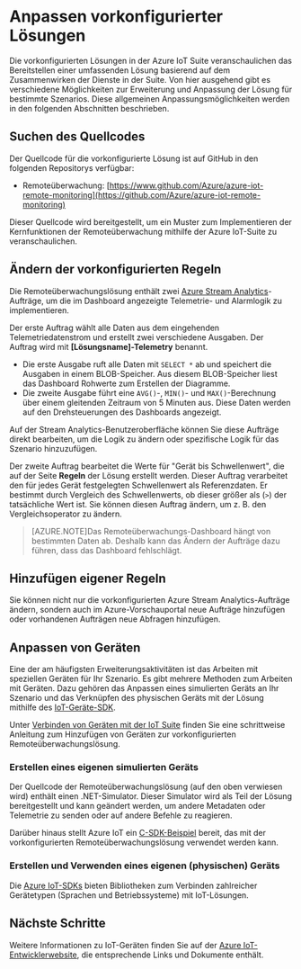 <properties
	pageTitle="Anpassen von vorkonfigurierten Lösungen | Microsoft Azure"
	description="Dieses Dokument bietet eine Anleitung zum Anpassen vorkonfigurierter Azure IoT Suite-Lösungen."
	services=""
	documentationCenter=".net"
	authors="stevehob"
	manager="timlt"
	editor=""/>

<tags
     ms.service="na"
     ms.devlang="dotnet"
     ms.topic="article"
     ms.tgt_pltfrm="na"
     ms.workload="na"
     ms.date="09/29/2015"
     ms.author="stevehob"/>

# Anpassen vorkonfigurierter Lösungen

Die vorkonfigurierten Lösungen in der Azure IoT Suite veranschaulichen das Bereitstellen einer umfassenden Lösung basierend auf dem Zusammenwirken der Dienste in der Suite. Von hier ausgehend gibt es verschiedene Möglichkeiten zur Erweiterung und Anpassung der Lösung für bestimmte Szenarios. Diese allgemeinen Anpassungsmöglichkeiten werden in den folgenden Abschnitten beschrieben.

## Suchen des Quellcodes

Der Quellcode für die vorkonfigurierte Lösung ist auf GitHub in den folgenden Repositorys verfügbar:

- Remoteüberwachung: [https://www.github.com/Azure/azure-iot-remote-monitoring](https://github.com/Azure/azure-iot-remote-monitoring)

Dieser Quellcode wird bereitgestellt, um ein Muster zum Implementieren der Kernfunktionen der Remoteüberwachung mithilfe der Azure IoT-Suite zu veranschaulichen.

## Ändern der vorkonfigurierten Regeln

Die Remoteüberwachungslösung enthält zwei [Azure Stream Analytics](http://azure.microsoft.com/services/stream-analytics)-Aufträge, um die im Dashboard angezeigte Telemetrie- und Alarmlogik zu implementieren.

Der erste Auftrag wählt alle Daten aus dem eingehenden Telemetriedatenstrom und erstellt zwei verschiedene Ausgaben. Der Auftrag wird mit **[Lösungsname]-Telemetry** benannt.

- Die erste Ausgabe ruft alle Daten mit `SELECT *` ab und speichert die Ausgaben in einem BLOB-Speicher. Aus diesem BLOB-Speicher liest das Dashboard Rohwerte zum Erstellen der Diagramme.
- Die zweite Ausgabe führt eine `AVG()`-, `MIN()`- und `MAX()`-Berechnung über einem gleitenden Zeitraum von 5 Minuten aus. Diese Daten werden auf den Drehsteuerungen des Dashboards angezeigt.

Auf der Stream Analytics-Benutzeroberfläche können Sie diese Aufträge direkt bearbeiten, um die Logik zu ändern oder spezifische Logik für das Szenario hinzuzufügen.

Der zweite Auftrag bearbeitet die Werte für "Gerät bis Schwellenwert", die auf der Seite **Regeln** der Lösung erstellt werden. Dieser Auftrag verarbeitet den für jedes Gerät festgelegten Schwellenwert als Referenzdaten. Er bestimmt durch Vergleich des Schwellenwerts, ob dieser größer als (`>`) der tatsächliche Wert ist. Sie können diesen Auftrag ändern, um z. B. den Vergleichsoperator zu ändern.

> [AZURE.NOTE]Das Remoteüberwachungs-Dashboard hängt von bestimmten Daten ab. Deshalb kann das Ändern der Aufträge dazu führen, dass das Dashboard fehlschlägt.

## Hinzufügen eigener Regeln

Sie können nicht nur die vorkonfigurierten Azure Stream Analytics-Aufträge ändern, sondern auch im Azure-Vorschauportal neue Aufträge hinzufügen oder vorhandenen Aufträgen neue Abfragen hinzufügen.

## Anpassen von Geräten

Eine der am häufigsten Erweiterungsaktivitäten ist das Arbeiten mit speziellen Geräten für Ihr Szenario. Es gibt mehrere Methoden zum Arbeiten mit Geräten. Dazu gehören das Anpassen eines simulierten Geräts an Ihr Szenario und das Verknüpfen des physischen Geräts mit der Lösung mithilfe des [IoT-Geräte-SDK][].

Unter [Verbinden von Geräten mit der IoT Suite](iot-suite-connecting-devices.md) finden Sie eine schrittweise Anleitung zum Hinzufügen von Geräten zur vorkonfigurierten Remoteüberwachungslösung.

### Erstellen eines eigenen simulierten Geräts

Der Quellcode der Remoteüberwachungslösung (auf den oben verwiesen wird) enthält einen .NET-Simulator. Dieser Simulator wird als Teil der Lösung bereitgestellt und kann geändert werden, um andere Metadaten oder Telemetrie zu senden oder auf andere Befehle zu reagieren.

Darüber hinaus stellt Azure IoT ein [C-SDK-Beispiel](https://github.com/Azure/azure-iot-sdks/c/serializer/samples/remote_monitoring) bereit, das mit der vorkonfigurierten Remoteüberwachungslösung verwendet werden kann.

### Erstellen und Verwenden eines eigenen (physischen) Geräts

Die [Azure IoT-SDKs](https://github.com/Azure/azure-iot-sdks) bieten Bibliotheken zum Verbinden zahlreicher Gerätetypen (Sprachen und Betriebssysteme) mit IoT-Lösungen.

## Nächste Schritte

Weitere Informationen zu IoT-Geräten finden Sie auf der [Azure IoT-Entwicklerwebsite](http://azure.microsoft.com/develop/iot), die entsprechende Links und Dokumente enthält.

[IoT-Geräte-SDK]: https://azure.microsoft.com/documentation/articles/iot-hub-sdks-summary/

<!---HONumber=Nov15_HO3-->